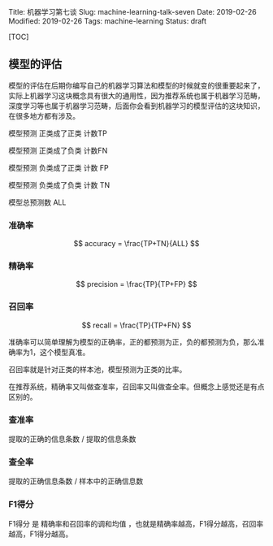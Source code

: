 Title: 机器学习第七谈
Slug: machine-learning-talk-seven
Date: 2019-02-26
Modified: 2019-02-26
Tags: machine-learning
Status: draft

[TOC]

## 模型的评估

模型的评估在后期你编写自己的机器学习算法和模型的时候就变的很重要起来了，实际上机器学习这块概念具有很大的通用性，因为推荐系统也属于机器学习范畴，深度学习等也属于机器学习范畴，后面你会看到机器学习的模型评估的这块知识，在很多地方都有涉及。

模型预测 正类成了正类 计数TP

模型预测 正类成了负类 计数FN

模型预测 负类成了正类 计数 FP

模型预测 负类成了负类 计数 TN

模型总预测数 ALL

### 准确率

$$
accuracy = \frac{TP+TN}{ALL}
$$



### 精确率

$$
precision = \frac{TP}{TP+FP}
$$



### 召回率

$$
recall = \frac{TP}{TP+FN}
$$



准确率可以简单理解为模型的正确率，正的都预测为正，负的都预测为负，那么准确率为1，这个模型真准。

召回率就是针对正类的样本池，模型预测为正类的比率。

在推荐系统，精确率又叫做查准率，召回率又叫做查全率。但概念上感觉还是有点区别的。

### 查准率

提取的正确的信息条数  /  提取的信息条数 

### 查全率

提取的正确信息条数 / 样本中的正确信息数

### F1得分

F1得分 是 精确率和召回率的调和均值 ，也就是精确率越高，F1得分越高，召回率越高，F1得分越高。

